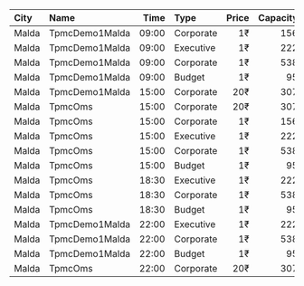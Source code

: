 | City  | Name           |  Time | Type      | Price | Capacity | Booked |
| :---- | :------------- | ----: | :-------- | ----: | -------: | -----: |
| Malda | TpmcDemo1Malda | 09:00 | Corporate |    1₹ |      156 |     26 |
| Malda | TpmcDemo1Malda | 09:00 | Executive |    1₹ |      222 |    143 |
| Malda | TpmcDemo1Malda | 09:00 | Corporate |    1₹ |      538 |    100 |
| Malda | TpmcDemo1Malda | 09:00 | Budget    |    1₹ |       95 |     32 |
| Malda | TpmcDemo1Malda | 15:00 | Corporate |   20₹ |      307 |     69 |
| Malda | TpmcOms        | 15:00 | Corporate |   20₹ |      307 |     69 |
| Malda | TpmcOms        | 15:00 | Corporate |    1₹ |      156 |     26 |
| Malda | TpmcOms        | 15:00 | Executive |    1₹ |      222 |    143 |
| Malda | TpmcOms        | 15:00 | Corporate |    1₹ |      538 |    100 |
| Malda | TpmcOms        | 15:00 | Budget    |    1₹ |       95 |     32 |
| Malda | TpmcOms        | 18:30 | Executive |    1₹ |      222 |    143 |
| Malda | TpmcOms        | 18:30 | Corporate |    1₹ |      538 |    100 |
| Malda | TpmcOms        | 18:30 | Budget    |    1₹ |       95 |     32 |
| Malda | TpmcDemo1Malda | 22:00 | Executive |    1₹ |      222 |    143 |
| Malda | TpmcDemo1Malda | 22:00 | Corporate |    1₹ |      538 |    100 |
| Malda | TpmcDemo1Malda | 22:00 | Budget    |    1₹ |       95 |     32 |
| Malda | TpmcOms        | 22:00 | Corporate |   20₹ |      307 |     69 |